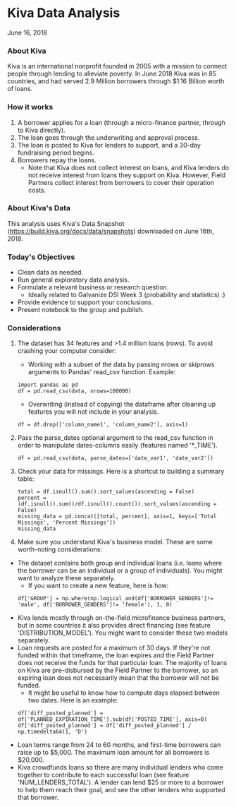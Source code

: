 # Kiva Data Analysis
June 16, 2018

### About Kiva
Kiva is an international nonprofit founded in 2005 with a mission to connect people through lending to alleviate poverty. In June 2018 Kiva was in 85 countries, and had served 2.9 Million borrowers through $1.16 Billion worth of loans.

### How it works
1. A borrower applies for a loan (through a micro-finance partner, through to Kiva directly).
2. The loan goes through the underwriting and approval process.
3. The loan is posted to Kiva for lenders to support, and a 30-day fundraising period begins.
4. Borrowers repay the loans.
    * Note that Kiva does not collect interest on loans, and Kiva lenders do not receive interest from loans they support on Kiva. However, Field Partners collect interest from borrowers to cover their operation costs.

### About Kiva's Data
This analysis uses Kiva's Data Snapshot (https://build.kiva.org/docs/data/snapshots) downloaded on June 16th, 2018.

### Today's Objectives
* Clean data as needed.
* Run general exploratory data analysis.
* Formulate a relevant business or research question.
    * Ideally related to Galvanize DSI Week 3 (probability and statistics) :)
* Provide evidence to support your conclusions.
* Present notebook to the group and publish.

### Considerations
1. The dataset has 34 features and >1.4 million loans (rows). To avoid crashing your computer consider:
    * Working with a subset of the data by passing nrows or skiprows arguments to Pandas' read_csv function. Example:
    ```
    import pandas as pd
    df = pd.read_csv(data, nrows=100000)
    ```
    * Overwriting (instead of copying) the dataframe after cleaning up features you will not include in your analysis.
    ```
    df = df.drop(['column_name1', 'column_name2'], axis=1)
    ```

2. Pass the parse_dates optional argument to the read_csv function in order to manipulate dates-columns easily (features named '*_TIME').
    ```
    df = pd.read_csv(data, parse_dates=['date_var1', 'date_var2'])
    ```

3. Check your data for missings. Here is a shortcut to building a summary table:
    ```
    total = df.isnull().sum().sort_values(ascending = False)
    percent = (df.isnull().sum()/df.isnull().count()).sort_values(ascending = False)
    missing_data = pd.concat([total, percent], axis=1, keys=['Total Missings', 'Percent Missings'])
    missing_data
    ```

4. Make sure you understand Kiva's business model. These are some worth-noting considerations:
* The dataset contains both group and individual loans (i.e. loans where the borrower can be an individual or a group of individuals). You might want to analyze these separately.
    * If you want to create a new feature, here is how:
    ```
    df['GROUP'] = np.where(np.logical_and(df['BORROWER_GENDERS']!= 'male', df['BORROWER_GENDERS']!= 'female'), 1, 0)
    ```
* Kiva lends mostly through on-the-field microfinance business partners, but in some countries it also provides direct financing (see feature 'DISTRIBUTION_MODEL'). You might want to consider these two models separately.
* Loan requests are posted for a maximum of 30 days. If they're not funded within that timeframe, the loan expires and the Field Partner does not receive the funds for that particular loan. The majority of loans on Kiva are pre-disbursed by the Field Partner to the borrower, so an expiring loan does not necessarily mean that the borrower will not be funded.
    * It might be useful to know how to compute days elapsed between two dates. Here is an example:
    ```
    df['diff_posted_planned'] = df['PLANNED_EXPIRATION_TIME'].sub(df['POSTED_TIME'], axis=0)
    df['diff_posted_planned'] = df['diff_posted_planned'] / np.timedelta64(1, 'D')
    ```
* Loan terms range from 24 to 60 months, and first-time borrowers can raise up to $5,000. The maximum loan amount for all borrowers is $20,000.
* Kiva crowdfunds loans so there are many individual lenders who come together to contribute to each successful loan (see feature 'NUM_LENDERS_TOTAL'). A lender can lend $25 or more to a borrower to help them reach their goal, and see the other lenders who supported that borrower.
